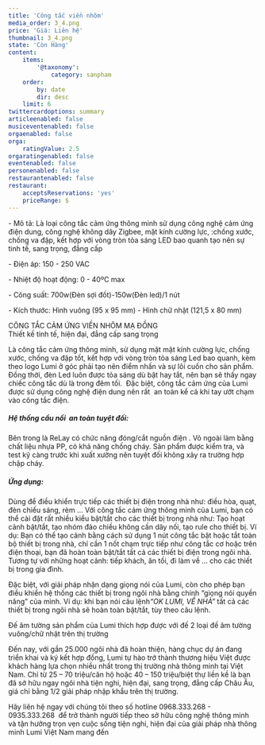 ```yaml
---
title: 'Công tắc viền nhôm'
media_order: 3_4.png
price: 'Giá: Liên hệ'
thumbnail: 3_4.png
state: 'Còn Hàng'
content:
    items:
        '@taxonomy':
            category: sanpham
    order:
        by: date
        dir: desc
    limit: 6
twittercardoptions: summary
articleenabled: false
musiceventenabled: false
orgaenabled: false
orga:
    ratingValue: 2.5
orgaratingenabled: false
eventenabled: false
personenabled: false
restaurantenabled: false
restaurant:
    acceptsReservations: 'yes'
    priceRange: $
---
```


<p>- M&ocirc; tả: L&agrave; loại c&ocirc;ng tắc cảm ứng th&ocirc;ng minh sử dụng c&ocirc;ng nghệ cảm ứng điện dung, c&ocirc;ng nghệ kh&ocirc;ng d&acirc;y Zigbee, mặt k&iacute;nh cường lực, :chống xước, chống va đập, kết hợp với v&ograve;ng tr&ograve;n tỏa s&aacute;ng LED bao quanh tạo n&ecirc;n sự tinh tế, sang trọng, đẳng cấp</p>
<p>- Điện &aacute;p: 150 - 250 VAC</p>
<p>- Nhiệt độ hoạt động: 0 - 40&ordm;C max</p>
<p>- C&ocirc;ng suất: 700w(Đ&egrave;n sợi đốt)-150w(Đ&egrave;n led)/1 n&uacute;t</p>
<p>- K&iacute;ch thước: H&igrave;nh vu&ocirc;ng (95 x 95 mm) - H&igrave;nh chữ nhật (121,5 x 80 mm)</p>
<p>C&Ocirc;NG TẮC CẢM ỨNG VIỀN NH&Ocirc;M MẠ ĐỒNG<br />Thiết kế tinh tế, hiện đại, đẳng cấp sang trọng</p>
<p>L&agrave; c&ocirc;ng tắc cảm ứng th&ocirc;ng minh, sử dụng mặt mặt k&iacute;nh cường lực, chống xước, chống va đập tốt, kết hợp với v&ograve;ng tr&ograve;n tỏa s&aacute;ng Led bao quanh, k&egrave;m theo logo Lumi ở g&oacute;c phải tạo n&ecirc;n điểm nhấn v&agrave; sự l&ocirc;i cuốn cho sản phẩm. Đồng thời, đ&egrave;n Led lu&ocirc;n được tỏa s&aacute;ng d&ugrave; bật hay tắt, n&ecirc;n bạn sẽ thấy ngay chiếc c&ocirc;ng tắc d&ugrave; l&agrave; trong đ&ecirc;m tối. &nbsp;Đặc biệt, c&ocirc;ng tắc cảm ứng của Lumi được sử dụng c&ocirc;ng nghệ điện dung n&ecirc;n rất &nbsp;an to&agrave;n kể cả khi tay ướt chạm v&agrave;o c&ocirc;ng tắc điện.</p>
<h5><em>Hệ thống cầu nối&nbsp;&nbsp;an to&agrave;n tuyệt đối:</em></h5>
<p>B&ecirc;n trong l&agrave; ReLay c&oacute; chức năng đ&oacute;ng/cắt nguồn điện . Vỏ ngo&agrave;i l&agrave;m bằng chất liệu nhựa PP, c&oacute; khả năng chống ch&aacute;y. Sản phẩm được kiểm tra, v&agrave; test&nbsp;kỹ c&agrave;ng trước khi xuất xưởng n&ecirc;n tuyệt đối kh&ocirc;ng xảy ra trường hợp chập ch&aacute;y.</p>
<h5><em>Ứng dụng:&nbsp;</em></h5>
<p>D&ugrave;ng để điều khiển trực tiếp&nbsp;c&aacute;c thiết bị điện trong nh&agrave; như: điều h&ograve;a, quạt, đ&egrave;n chiếu s&aacute;ng, r&egrave;m &hellip; Với c&ocirc;ng tắc cảm ứng th&ocirc;ng minh của Lumi, bạn&nbsp;c&oacute; thể c&agrave;i đặt rất nhiều kiểu bật/tắt cho c&aacute;c thiết bị trong nh&agrave; như: Tạo hoạt cảnh bật/tắt, tạo nh&oacute;m đảo chiều kh&ocirc;ng cần d&acirc;y nối, tạo rule cho thiết bị. V&iacute; dụ: Bạn&nbsp;c&oacute; thể tạo cảnh bằng c&aacute;ch sử dụng 1 n&uacute;t c&ocirc;ng tắc bật hoặc tắt to&agrave;n bộ thiết bị trong nh&agrave;, chỉ cần 1 nốt chạm trực tiếp như c&ocirc;ng tắc cơ hoặc tr&ecirc;n điện thoại, bạn đ&atilde; ho&agrave;n to&agrave;n bật/tắt tất cả c&aacute;c thiết bị điện trong ng&ocirc;i nh&agrave;. Tương tự với những hoạt cảnh:&nbsp;tiếp kh&aacute;ch, ăn tối, đi l&agrave;m về &hellip; cho c&aacute;c thiết bị trong gia đ&igrave;nh.</p>
<p>Đặc biệt, với giải ph&aacute;p nhận dạng giọng n&oacute;i của Lumi, c&ograve;n cho ph&eacute;p bạn điều khiển hệ thống c&aacute;c thiết bị trong ng&ocirc;i nh&agrave; bằng ch&iacute;nh &ldquo;giọng n&oacute;i quyền năng&rdquo; của m&igrave;nh. V&iacute; dụ: khi bạn n&oacute;i c&acirc;u lệnh<em>&ldquo;OK LUMI, VỀ NH&Agrave;&rdquo;&nbsp;</em>tất cả c&aacute;c thiết bị trong ng&ocirc;i nh&agrave; sẽ ho&agrave;n to&agrave;n bật/tắt, t&ugrave;y theo c&acirc;u lệnh.</p>
<p>Đế &acirc;m tường sản phẩm của Lumi th&iacute;ch hợp được với đế 2 loại đế &acirc;m tường vu&ocirc;ng/chữ nhật tr&ecirc;n thị trường</p>
<p>Đến nay, với gần 25.000 ng&ocirc;i nh&agrave; đ&atilde; ho&agrave;n thiện, h&agrave;ng chục dự &aacute;n đang triển khai v&agrave; k&yacute; kết hợp đồng, Lumi tự h&agrave;o trở th&agrave;nh thương hiệu Việt được kh&aacute;ch h&agrave;ng lựa chọn nhiều nhất trong thị trường nh&agrave; th&ocirc;ng minh tại Việt Nam. Chỉ từ 25 &ndash; 70 triệu/căn hộ hoặc 40 &ndash; 150 triệu/biệt thự liền kề l&agrave; bạn đ&atilde; sở hữu ngay ng&ocirc;i nh&agrave; tiện nghi, hiện đại, sang trọng, đẳng cấp Ch&acirc;u &Acirc;u, gi&aacute; chỉ bằng 1/2 giải ph&aacute;p nhập khẩu tr&ecirc;n thị trường.</p>
<p>H&atilde;y li&ecirc;n hệ ngay với ch&uacute;ng t&ocirc;i theo số hotline 0968.333.268 - 0935.333.268&nbsp; để trở th&agrave;nh người tiếp theo sở hữu c&ocirc;ng nghệ th&ocirc;ng minh v&agrave; tận hưởng trọn vẹn cuộc sống tiện nghi, hiện đại của giải ph&aacute;p nh&agrave; th&ocirc;ng minh Lumi Việt Nam mang đến</p>